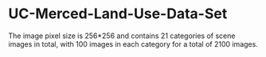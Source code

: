 # UC-Merced-Land-Use-Data-Set
The image pixel size is 256*256 and contains 21 categories of scene images in total, with 100 images in each category for a total of 2100 images.
